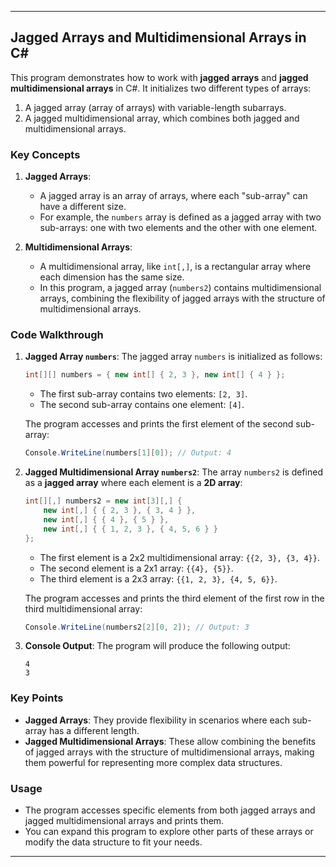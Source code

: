 
---

## Jagged Arrays and Multidimensional Arrays in C#

This program demonstrates how to work with **jagged arrays** and **jagged multidimensional arrays** in C#. It initializes two different types of arrays:
1. A jagged array (array of arrays) with variable-length subarrays.
2. A jagged multidimensional array, which combines both jagged and multidimensional arrays.

### Key Concepts

1. **Jagged Arrays**: 
   - A jagged array is an array of arrays, where each "sub-array" can have a different size.
   - For example, the `numbers` array is defined as a jagged array with two sub-arrays: one with two elements and the other with one element.

2. **Multidimensional Arrays**:
   - A multidimensional array, like `int[,]`, is a rectangular array where each dimension has the same size. 
   - In this program, a jagged array (`numbers2`) contains multidimensional arrays, combining the flexibility of jagged arrays with the structure of multidimensional arrays.

### Code Walkthrough

1. **Jagged Array `numbers`**:
   The jagged array `numbers` is initialized as follows:
   ```csharp
   int[][] numbers = { new int[] { 2, 3 }, new int[] { 4 } };
   ```
   - The first sub-array contains two elements: `[2, 3]`.
   - The second sub-array contains one element: `[4]`.

   The program accesses and prints the first element of the second sub-array:
   ```csharp
   Console.WriteLine(numbers[1][0]); // Output: 4
   ```

2. **Jagged Multidimensional Array `numbers2`**:
   The array `numbers2` is defined as a **jagged array** where each element is a **2D array**:
   ```csharp
   int[][,] numbers2 = new int[3][,] {
       new int[,] { { 2, 3 }, { 3, 4 } },
       new int[,] { { 4 }, { 5 } },
       new int[,] { { 1, 2, 3 }, { 4, 5, 6 } }
   };
   ```

   - The first element is a 2x2 multidimensional array: `{{2, 3}, {3, 4}}`.
   - The second element is a 2x1 array: `{{4}, {5}}`.
   - The third element is a 2x3 array: `{{1, 2, 3}, {4, 5, 6}}`.

   The program accesses and prints the third element of the first row in the third multidimensional array:
   ```csharp
   Console.WriteLine(numbers2[2][0, 2]); // Output: 3
   ```

3. **Console Output**:
   The program will produce the following output:

   ```
   4
   3
   ```

### Key Points

- **Jagged Arrays**: They provide flexibility in scenarios where each sub-array has a different length.
- **Jagged Multidimensional Arrays**: These allow combining the benefits of jagged arrays with the structure of multidimensional arrays, making them powerful for representing more complex data structures.

### Usage

- The program accesses specific elements from both jagged arrays and jagged multidimensional arrays and prints them.
- You can expand this program to explore other parts of these arrays or modify the data structure to fit your needs.

---

